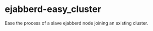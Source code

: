 ejabberd-easy_cluster
=====================

Ease the process of a slave ejabberd node joining an existing cluster.